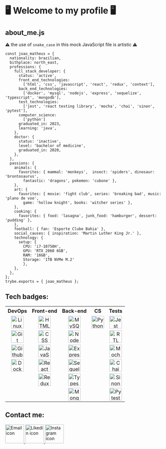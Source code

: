 # 🖥️ Welcome to my profile 🖥️
## about_me.js
⚠️ the use of ``` snake_case ```  in this mock JavaScript file is artistic ⚠️
```
const joao_matheus = {
  nationality: brazilian,
  bithplace: north_east,
  professions: {
    full_stack_developer: {
      status: 'active',
      front_end_technologies: 
        ['html', 'css', 'javascript', 'react', 'redux', 'context'],
      back_end_technologies: 
        ['docker', 'mysql', 'nodejs', 'express', 'sequelize', 'typescript', 'mongodb'],
      test_technologies: 
        ['jest', 'react testing library', 'mocha', 'chai', 'sinon', 'pytest'],
      computer_science:
        ['python']
      graduated_in: 2023,
      learning: 'java',
    },
    doctor: {
      status: 'inactive',
      level: 'bachelor of medicine',
      graduated_in: 2020,
    },
  }, 
  passions: {
    animals: { 
      favorites: { mammal: 'monkeys',  insect: 'spiders', dinosaur: 'brontosaurus', 
        fantastic: 'dragons', pokemon: 'cubone' }, 
    },
    art: {
      favorites: { movie: 'fight club', series: 'breaking bad', music: 'plano de voo', 
        game: 'hollow knight', books: 'witcher series' },    
    },
    cooking: {
      favorites: { food: 'lasagna', junk_food: 'hamburger', dessert: 'pudding' },
    },
    football: { fan: 'Esporte Clube Bahia' },
    social_causes: { inspiration: 'Martin Luther King Jr.' },
    technology: {
      setup: { 
        CPU: 'i7-10750H',
        GPU: 'RTX 2060 6GB',
        RAM: '16GB',
        Storage: '1TB NVMe M.2'
        },
    },
  },
};
trybe.exports = { joao_matheus };
```
## Tech badges:
<div>
<table>
  <tr>
    <th>DevOps</th>
    <th>Front-end</th>
    <th>Back-end</th>
    <th>CS</th>
    <th>Tests</th>
  </tr>
  <tr>
    <td align="center"><img src="https://cdn.jsdelivr.net/gh/devicons/devicon/icons/linux/linux-original.svg" height=40 alt="Linux icon"/></td>
    <td align="center"><img src="https://cdn.jsdelivr.net/gh/devicons/devicon/icons/html5/html5-original.svg" height=40 alt="HTML icon"/></td>
    <td align="center"><img src="https://cdn.jsdelivr.net/gh/devicons/devicon/icons/mysql/mysql-original.svg" height=40 alt="MySQL icon"/></td>
    <td align="center"><img src="https://cdn.jsdelivr.net/gh/devicons/devicon/icons/python/python-original.svg" height=40 alt="Python icon"/></td>
    <td align="center"><img src="https://cdn.jsdelivr.net/gh/devicons/devicon/icons/jest/jest-plain.svg" height=40 alt="Jest icon"/></td>
  </tr>
  <tr>
    <td align="center"><img src="https://cdn.jsdelivr.net/gh/devicons/devicon/icons/git/git-original.svg" height=40 alt="Git icon"/></td>
    <td align="center"><img src="https://cdn.jsdelivr.net/gh/devicons/devicon/icons/css3/css3-original.svg" height=40 alt="CSS icon"/></td>
    <td align="center"><img src="https://cdn.jsdelivr.net/gh/devicons/devicon/icons/nodejs/nodejs-original.svg" height=40 alt="NodeJS icon"/></td>
    <td align="center"></td>
    <td align="center"><img src="https://testing-library.com/img/octopus-64x64.png" height=40 alt="RTL icon"/></td>
  </tr>
  <tr>
    <td align="center"><img src="https://cdn.jsdelivr.net/gh/devicons/devicon/icons/github/github-original.svg" height=40 alt="Github icon"/></td>
    <td align="center"><img src="https://cdn.jsdelivr.net/gh/devicons/devicon/icons/javascript/javascript-original.svg" height=40 alt="JavaScript icon"/></td>
    <td align="center"><img src="https://cdn.jsdelivr.net/gh/devicons/devicon/icons/express/express-original.svg" height=40 alt="Express icon"/></td>
    <td align="center"></td>
    <td align="center"><img src="https://cdn.jsdelivr.net/gh/devicons/devicon/icons/mocha/mocha-plain.svg" height=40 alt="Mocha icon"/></td>
  </tr>
  <tr>
    <td align="center"><img src="https://cdn.jsdelivr.net/gh/devicons/devicon/icons/docker/docker-original.svg" height=40 alt="Docker icon"/></td>
    <td align="center"><img src="https://cdn.jsdelivr.net/gh/devicons/devicon/icons/react/react-original.svg" height=40 alt="React icon"/></td>
    <td align="center"><img src="https://cdn.jsdelivr.net/gh/devicons/devicon/icons/sequelize/sequelize-original.svg" height=40 alt="Sequelize icon"/></td>
    <td align="center"></td>
    <td align="center"><img src="https://camo.githubusercontent.com/7ecbd4531436e4f20c1dba52a4fd4ac367cfcc20a2f62cfe7a10f32da306afc6/687474703a2f2f636861696a732e636f6d2f696d672f636861692d6c6f676f2e706e67" height=40 alt="Chai icon"/></td>
  </tr>
  <tr>
    <td align="center"></td>
    <td align="center"><img src="https://cdn.jsdelivr.net/gh/devicons/devicon/icons/redux/redux-original.svg" height=40 alt="Redux icon"/></td>
    <td align="center"><img src="https://cdn.jsdelivr.net/gh/devicons/devicon/icons/typescript/typescript-original.svg" height=40 alt="Typescript icon"/></td>
    <td align="center"></td>
    <td align="center"><img src="https://sinonjs.org/assets/images/logo.png" height=40 alt="Sinon icon"/></td>
  </tr>
  <tr>
    <td align="center"></td>
    <td align="center"></td>
    <td align="center"><img src="https://cdn.jsdelivr.net/gh/devicons/devicon/icons/mongodb/mongodb-original.svg" height=40 alt="MongoDB icon"/></td>
    <td align="center"></td>
    <td align="center"><img src="https://cdn.jsdelivr.net/gh/devicons/devicon/icons/pytest/pytest-original.svg" height=40 alt="Pytest icon"/></td>
  </tr>
</table>
</div>

## Contact me:
<a href="mailto:matheussfranca@live.com"> <img src="https://cdn-icons-png.flaticon.com/512/3686/3686989.png" height=60 alt="Email icon"/> </a> 
<a href="https://www.linkedin.com/in/joaomatheussilvafranca/"> <img src="https://cdn-icons-png.flaticon.com/512/145/145807.png" height=60 alt="Likedin icon"/> </a>
<a href="https://www.instagram.com/potato_joao_matheus/?hl=pt-br"> <img src="https://cdn-icons-png.flaticon.com/512/3955/3955024.png" height=60 alt="Instagram icon"/> </a>
          



